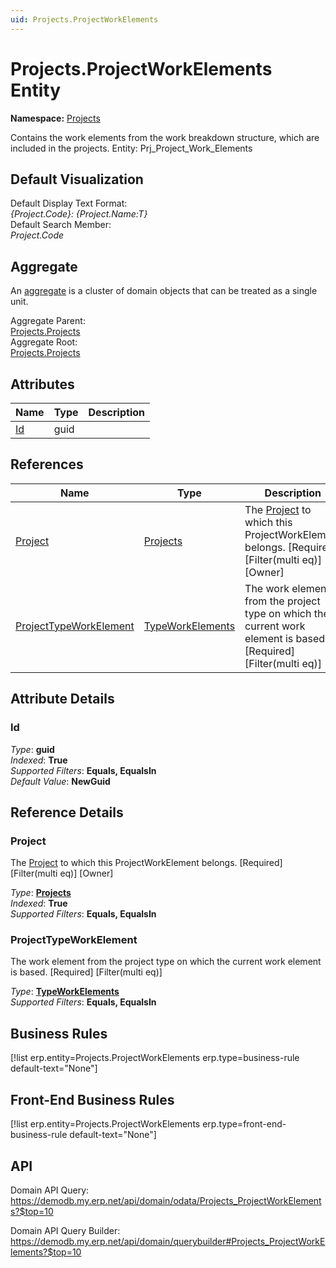 ```yaml
---
uid: Projects.ProjectWorkElements
---
```

# Projects.ProjectWorkElements Entity

**Namespace:** [Projects](Projects.md)  

Contains the work elements from the work breakdown structure, which are included in the projects. Entity: Prj_Project_Work_Elements

## Default Visualization
Default Display Text Format:  
_{Project.Code}: {Project.Name:T}_  
Default Search Member:  
_Project.Code_  

## Aggregate
An [aggregate](https://docs.erp.net/tech/advanced/concepts/aggregates.html) is a cluster of domain objects that can be treated as a single unit.  

Aggregate Parent:  
[Projects.Projects](Projects.Projects.md)  
Aggregate Root:  
[Projects.Projects](Projects.Projects.md)  

## Attributes

| Name | Type | Description |
| ---- | ---- | --- |
| [Id](Projects.ProjectWorkElements.md#id) | guid |  

## References

| Name | Type | Description |
| ---- | ---- | --- |
| [Project](Projects.ProjectWorkElements.md#project) | [Projects](Projects.Projects.md) | The [Project](Projects.ProjectWorkElements.md#project) to which this ProjectWorkElement belongs. [Required] [Filter(multi eq)] [Owner] |
| [ProjectTypeWorkElement](Projects.ProjectWorkElements.md#projecttypeworkelement) | [TypeWorkElements](Projects.TypeWorkElements.md) | The work element from the project type on which the current work element is based. [Required] [Filter(multi eq)] |


## Attribute Details

### Id

_Type_: **guid**  
_Indexed_: **True**  
_Supported Filters_: **Equals, EqualsIn**  
_Default Value_: **NewGuid**  


## Reference Details

### Project

The [Project](Projects.ProjectWorkElements.md#project) to which this ProjectWorkElement belongs. [Required] [Filter(multi eq)] [Owner]

_Type_: **[Projects](Projects.Projects.md)**  
_Indexed_: **True**  
_Supported Filters_: **Equals, EqualsIn**  

### ProjectTypeWorkElement

The work element from the project type on which the current work element is based. [Required] [Filter(multi eq)]

_Type_: **[TypeWorkElements](Projects.TypeWorkElements.md)**  
_Supported Filters_: **Equals, EqualsIn**  



## Business Rules

[!list erp.entity=Projects.ProjectWorkElements erp.type=business-rule default-text="None"]

## Front-End Business Rules

[!list erp.entity=Projects.ProjectWorkElements erp.type=front-end-business-rule default-text="None"]

## API

Domain API Query:
<https://demodb.my.erp.net/api/domain/odata/Projects_ProjectWorkElements?$top=10>

Domain API Query Builder:
<https://demodb.my.erp.net/api/domain/querybuilder#Projects_ProjectWorkElements?$top=10>

